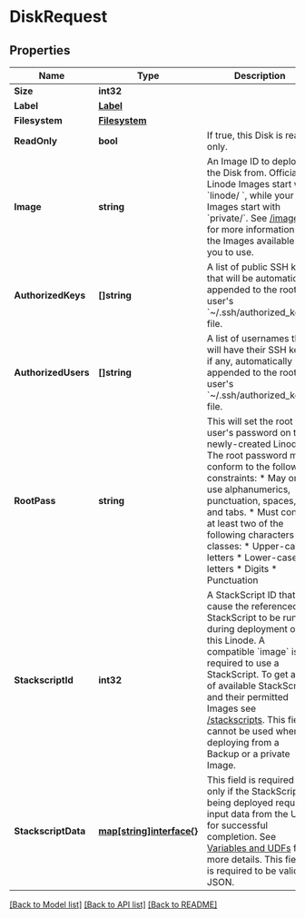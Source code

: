 # DiskRequest

## Properties
Name | Type | Description | Notes
------------ | ------------- | ------------- | -------------
**Size** | **int32** |  | 
**Label** | [**Label**](label.md) |  | 
**Filesystem** | [**Filesystem**](filesystem.md) |  | [optional] 
**ReadOnly** | **bool** | If true, this Disk is read-only.  | [optional] 
**Image** | **string** | An Image ID to deploy the Disk from. Official Linode Images start with &#x60;linode/ &#x60;, while your Images start with &#x60;private/&#x60;. See [/images](/#operation/getImages) for more information on the Images available for you to use.  | [optional] 
**AuthorizedKeys** | **[]string** | A list of public SSH keys that will be automatically appended to the root user&#39;s &#x60;~/.ssh/authorized_keys&#x60; file.  | [optional] 
**AuthorizedUsers** | **[]string** | A list of usernames that will have their SSH keys, if any, automatically appended to the root user&#39;s &#x60;~/.ssh/authorized_keys&#x60; file.  | [optional] 
**RootPass** | **string** | This will set the root user&#39;s password on the newly-created Linode. The root password must conform to the following constraints:    * May only use alphanumerics, punctuation, spaces, and tabs.   * Must contain at least two of the following characters classes:     * Upper-case letters     * Lower-case letters     * Digits     * Punctuation  | [optional] 
**StackscriptId** | **int32** | A StackScript ID that will cause the referenced StackScript to be run during deployment of this Linode. A compatible &#x60;image&#x60; is required to use a StackScript. To get a list of available StackScript and their permitted Images see [/stackscripts](/#operation/getStackScripts). This field cannot be used when deploying from a Backup or a private Image.  | [optional] 
**StackscriptData** | [**map[string]interface{}**](map[string]interface{}.md) | This field is required only if the StackScript being deployed requires input data from the User for successful completion. See [Variables and UDFs](https://www.linode.com/docs/platform/stackscripts/#variables-and-udfs) for more details. This field is required to be valid JSON.  | [optional] 

[[Back to Model list]](../README.md#documentation-for-models) [[Back to API list]](../README.md#documentation-for-api-endpoints) [[Back to README]](../README.md)


